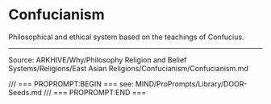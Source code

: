 # Confucianism

Philosophical and ethical system based on the teachings of Confucius.

---
Source: ARKHIVE/Why/Philosophy Religion and Belief Systems/Religions/East Asian Religions/Confucianism/Confucianism.md

/// === PROPROMPT:BEGIN ===
see: MIND/ProPrompts/Library/DOOR-Seeds.md
/// === PROPROMPT:END ===

